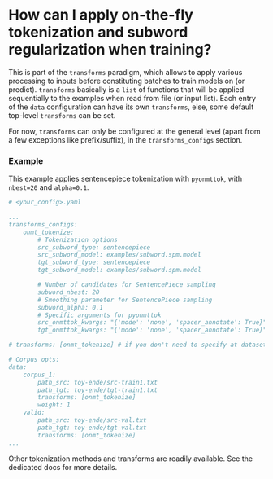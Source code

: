 # How can I apply on-the-fly tokenization and subword regularization when training?

This is part of the `transforms` paradigm, which allows to apply various processing to inputs before constituting batches to train models on (or predict). `transforms` basically is a `list` of functions that will be applied sequentially to the examples when read from file (or input list).
Each entry of the `data` configuration can have its own `transforms`, else, some default top-level `transforms` can be set.

For now, `transforms` can only be configured at the general level (apart from a few exceptions like prefix/suffix), in the `transforms_configs` section. 

### Example

This example applies sentencepiece tokenization with `pyonmttok`, with `nbest=20` and `alpha=0.1`.

```yaml
# <your_config>.yaml

...
transforms_configs:
    onmt_tokenize:
        # Tokenization options
        src_subword_type: sentencepiece
        src_subword_model: examples/subword.spm.model
        tgt_subword_type: sentencepiece
        tgt_subword_model: examples/subword.spm.model

        # Number of candidates for SentencePiece sampling
        subword_nbest: 20
        # Smoothing parameter for SentencePiece sampling
        subword_alpha: 0.1
        # Specific arguments for pyonmttok
        src_onmttok_kwargs: "{'mode': 'none', 'spacer_annotate': True}"
        tgt_onmttok_kwargs: "{'mode': 'none', 'spacer_annotate': True}"

# transforms: [onmt_tokenize] # if you don't need to specify at dataset level

# Corpus opts:
data:
    corpus_1:
        path_src: toy-ende/src-train1.txt
        path_tgt: toy-ende/tgt-train1.txt
        transforms: [onmt_tokenize]
        weight: 1
    valid:
        path_src: toy-ende/src-val.txt
        path_tgt: toy-ende/tgt-val.txt
        transforms: [onmt_tokenize]
...

```

Other tokenization methods and transforms are readily available. See the dedicated docs for more details.